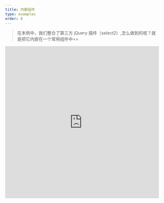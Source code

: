 ```yaml
---
title: 内嵌组件
type: examples
order: 8
---
```


> 在本例中，我们整合了第三方 jQuery 插件（select2）,怎么做到的呢？就是把它内嵌在一个常用组件中==

<iframe width="100%" height="500" src="https://jsfiddle.net/fruqrvdL/456/embedded/result,html,js,css" allowfullscreen="allowfullscreen" frameborder="0"></iframe>
